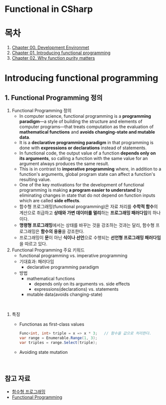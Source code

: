 # Functional in CSharp

# 목차

1. [Chapter 00. Development Environmet](./Ch00)
1. [Chapter 01. Introducing functional programming](./Ch01)
1. [Chapter 02. Why function purity matters](./Ch02)

# Introducing functional programming

## 1. Functional Programming 정의

1. Functional Programming 정의
   - In computer science, functional programming is a **programming paradigm**—a style of building the structure and elements of computer programs—that treats computation as the evaluation of **mathematical functions** and **avoids changing-state and mutable data**. 
   - It is a **declarative programming paradigm** in that programming is done with **expressions or declarations** instead of statements. 
   - In functional code, the output value of a function **depends only on its arguments**, so calling a function with the same value for an argument always produces the same result. 
   - This is in contrast to **imperative programming** where, in addition to a function's arguments, global program state can affect a function's resulting value. 
   - One of the key motivations for the development of functional programming is making **a program easier to understand** by eliminating changes in state that do not depend on function inputs which are called **side effects**.
   - 함수형 프로그래밍(functional programming)은 자료 처리를 **수학적 함수**의 계산으로 취급하고 **상태와 가변 데이터를 멀리**하는 **프로그래밍 패러다임**의 하나이다.
   - **명령형 프로그래밍**에서는 상태를 바꾸는 것을 강조하는 것과는 달리, 함수형 프로그래밍은 **함수의 응용**을 강조한다. 
   - 프로그래밍이 **문**이 아닌 **식이나 선언**으로 수행되는 **선언형 프로그래밍 패러다임**을 따르고 있다.
1. Functional Programming 주요 키워드
   - functional programming vs. imperative programming
   - 기대효과: 패러다임
     - declarative programming paradigm
   - 방법
     - mathematical functions
       - depends only on its arguments vs. side effects
       - expressions(declarations) vs. statements
     - mutable data(avoids changing-state)

<br/>

1. 특징
   - Functionas as first-class values

     ```cs
     Func<int, int> triple = x => x * 3;   // 함수을 값으로 처리한다.
     var range = Enumerable.Range(1, 3);
     var triples = range.Select(triple);
     ```

   - Avoiding state mutation

<br/>

## 참고 자료

- [함수형 프로그래밍](https://ko.wikipedia.org/wiki/%ED%95%A8%EC%88%98%ED%98%95_%ED%94%84%EB%A1%9C%EA%B7%B8%EB%9E%98%EB%B0%8D)
- [Functional Programming](https://en.wikipedia.org/wiki/Functional_programming)